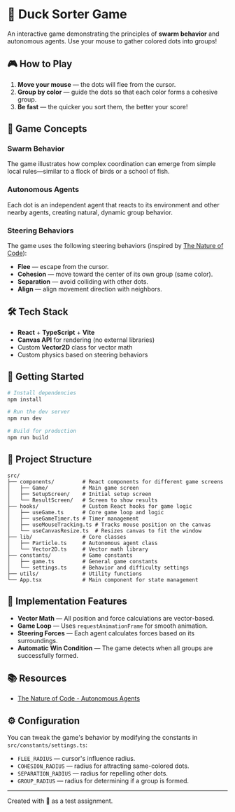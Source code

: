 # 🦆 Duck Sorter Game

An interactive game demonstrating the principles of **swarm behavior** and autonomous agents. Use your mouse to gather colored dots into groups!

## 🎮 How to Play

1.  **Move your mouse** — the dots will flee from the cursor.
2.  **Group by color** — guide the dots so that each color forms a cohesive group.
3.  **Be fast** — the quicker you sort them, the better your score!

## 🧠 Game Concepts

### Swarm Behavior

The game illustrates how complex coordination can emerge from simple local rules—similar to a flock of birds or a school of fish.

### Autonomous Agents

Each dot is an independent agent that reacts to its environment and other nearby agents, creating natural, dynamic group behavior.

### Steering Behaviors

The game uses the following steering behaviors (inspired by [The Nature of Code](https://natureofcode.com/autonomous-agents/)):

- **Flee** — escape from the cursor.
- **Cohesion** — move toward the center of its own group (same color).
- **Separation** — avoid colliding with other dots.
- **Align** — align movement direction with neighbors.

## 🛠️ Tech Stack

- **React** + **TypeScript** + **Vite**
- **Canvas API** for rendering (no external libraries)
- Custom **Vector2D** class for vector math
- Custom physics based on steering behaviors

## 🚀 Getting Started

```bash
# Install dependencies
npm install

# Run the dev server
npm run dev

# Build for production
npm run build
```

## 📁 Project Structure

```
src/
├── components/         # React components for different game screens
│   ├── Game/           # Main game screen
│   ├── SetupScreen/    # Initial setup screen
│   └── ResultScreen/   # Screen to show results
├── hooks/              # Custom React hooks for game logic
│   ├── useGame.ts      # Core game loop and logic
│   ├── useGameTimer.ts # Timer management
│   ├── useMouseTracking.ts # Tracks mouse position on the canvas
│   └── useCanvasResize.ts  # Resizes canvas to fit the window
├── lib/                # Core classes
│   ├── Particle.ts     # Autonomous agent class
│   └── Vector2D.ts     # Vector math library
├── constants/          # Game constants
│   ├── game.ts         # General game constants
│   └── settings.ts     # Behavior and difficulty settings
├── utils/              # Utility functions
└── App.tsx             # Main component for state management
```

## 🎯 Implementation Features

- **Vector Math** — All position and force calculations are vector-based.
- **Game Loop** — Uses `requestAnimationFrame` for smooth animation.
- **Steering Forces** — Each agent calculates forces based on its surroundings.
- **Automatic Win Condition** — The game detects when all groups are successfully formed.

## 📚 Resources

- [The Nature of Code - Autonomous Agents](https://natureofcode.com/autonomous-agents/)

## ⚙️ Configuration

You can tweak the game's behavior by modifying the constants in `src/constants/settings.ts`:

- `FLEE_RADIUS` — cursor's influence radius.
- `COHESION_RADIUS` — radius for attracting same-colored dots.
- `SEPARATION_RADIUS` — radius for repelling other dots.
- `GROUP_RADIUS` — radius for determining if a group is formed.

---

Created with 💙 as a test assignment.
